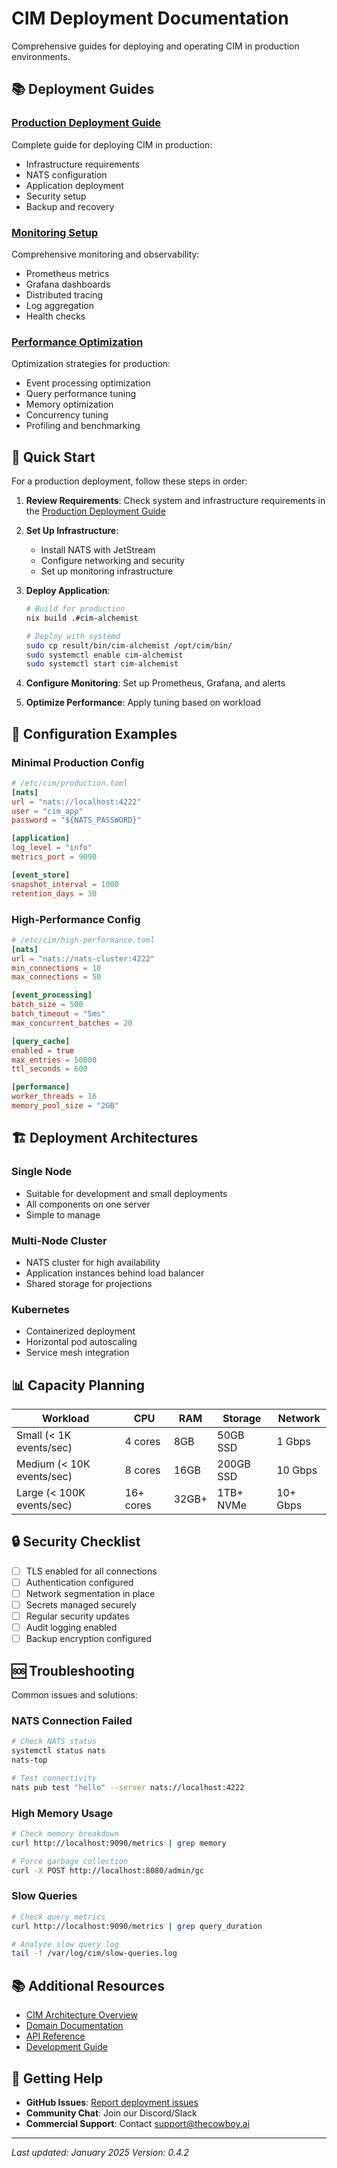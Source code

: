 # CIM Deployment Documentation

Comprehensive guides for deploying and operating CIM in production environments.

## 📚 Deployment Guides

### [Production Deployment Guide](./production-deployment-guide.md)
Complete guide for deploying CIM in production:
- Infrastructure requirements
- NATS configuration
- Application deployment
- Security setup
- Backup and recovery

### [Monitoring Setup](./monitoring-setup.md)
Comprehensive monitoring and observability:
- Prometheus metrics
- Grafana dashboards
- Distributed tracing
- Log aggregation
- Health checks

### [Performance Optimization](./performance-optimization.md)
Optimization strategies for production:
- Event processing optimization
- Query performance tuning
- Memory optimization
- Concurrency tuning
- Profiling and benchmarking

## 🚀 Quick Start

For a production deployment, follow these steps in order:

1. **Review Requirements**: Check system and infrastructure requirements in the [Production Deployment Guide](./production-deployment-guide.md#prerequisites)

2. **Set Up Infrastructure**: 
   - Install NATS with JetStream
   - Configure networking and security
   - Set up monitoring infrastructure

3. **Deploy Application**:
   ```bash
   # Build for production
   nix build .#cim-alchemist
   
   # Deploy with systemd
   sudo cp result/bin/cim-alchemist /opt/cim/bin/
   sudo systemctl enable cim-alchemist
   sudo systemctl start cim-alchemist
   ```

4. **Configure Monitoring**: Set up Prometheus, Grafana, and alerts

5. **Optimize Performance**: Apply tuning based on workload

## 🔧 Configuration Examples

### Minimal Production Config

```toml
# /etc/cim/production.toml
[nats]
url = "nats://localhost:4222"
user = "cim_app"
password = "${NATS_PASSWORD}"

[application]
log_level = "info"
metrics_port = 9090

[event_store]
snapshot_interval = 1000
retention_days = 30
```

### High-Performance Config

```toml
# /etc/cim/high-performance.toml
[nats]
url = "nats://nats-cluster:4222"
min_connections = 10
max_connections = 50

[event_processing]
batch_size = 500
batch_timeout = "5ms"
max_concurrent_batches = 20

[query_cache]
enabled = true
max_entries = 50000
ttl_seconds = 600

[performance]
worker_threads = 16
memory_pool_size = "2GB"
```

## 🏗️ Deployment Architectures

### Single Node
- Suitable for development and small deployments
- All components on one server
- Simple to manage

### Multi-Node Cluster
- NATS cluster for high availability
- Application instances behind load balancer
- Shared storage for projections

### Kubernetes
- Containerized deployment
- Horizontal pod autoscaling
- Service mesh integration

## 📊 Capacity Planning

| Workload                  | CPU       | RAM   | Storage   | Network  |
| ------------------------- | --------- | ----- | --------- | -------- |
| Small (< 1K events/sec)   | 4 cores   | 8GB   | 50GB SSD  | 1 Gbps   |
| Medium (< 10K events/sec) | 8 cores   | 16GB  | 200GB SSD | 10 Gbps  |
| Large (< 100K events/sec) | 16+ cores | 32GB+ | 1TB+ NVMe | 10+ Gbps |

## 🔒 Security Checklist

- [ ] TLS enabled for all connections
- [ ] Authentication configured
- [ ] Network segmentation in place
- [ ] Secrets managed securely
- [ ] Regular security updates
- [ ] Audit logging enabled
- [ ] Backup encryption configured

## 🆘 Troubleshooting

Common issues and solutions:

### NATS Connection Failed
```bash
# Check NATS status
systemctl status nats
nats-top

# Test connectivity
nats pub test "hello" --server nats://localhost:4222
```

### High Memory Usage
```bash
# Check memory breakdown
curl http://localhost:9090/metrics | grep memory

# Force garbage collection
curl -X POST http://localhost:8080/admin/gc
```

### Slow Queries
```bash
# Check query metrics
curl http://localhost:9090/metrics | grep query_duration

# Analyze slow query log
tail -f /var/log/cim/slow-queries.log
```

## 📚 Additional Resources

- [CIM Architecture Overview](../architecture/README.md)
- [Domain Documentation](../domains/README.md)
- [API Reference](../api/README.md)
- [Development Guide](../guides/README.md)

## 🤝 Getting Help

- **GitHub Issues**: [Report deployment issues](https://github.com/thecowboyai/alchemist/issues)
- **Community Chat**: Join our Discord/Slack
- **Commercial Support**: Contact support@thecowboy.ai

---

*Last updated: January 2025*
*Version: 0.4.2* 